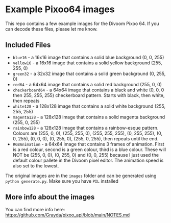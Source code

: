 # Example Pixoo64 images

This repo contains a few example images for the Divoom Pixoo 64. If you can decode these files, please let me know.

## Included Files

* `blue16` - a 16x16 image that contains a solid blue background (0, 0, 255)
* `yellow16` - a 16x16 image that contains a solid yellow background (255, 255, 0)
* `green32` - a 32x32 image that contains a solid green background (0, 255, 0)
* `red64` - a 64x64 image that contains a solid red background (255, 0, 0)
* `checkerboard64` - a 64x64 image that contains a black and white (0, 0, 0 then 255, 255, 255) checkerboard pattern. Starts with black, then white, then repeats
* `white128` - a 128x128 image that contains a solid white background (255, 255, 255)
* `magenta128` - a 128x128 image that contains a solid magenta background (255, 0, 255)
* `rainbow128` - a 128x128 image that contains a rainbow-esque pattern. Colours are (255, 0, 0), (255, 255, 0), (255, 255, 255), (0, 255, 255), (0, 0, 255), (0, 0, 0), (0, 255, 0), (255, 0, 255), then repeats until the end. 
* `RGBAnimation` - a 64x64 image that contains 3 frames of animation. First is a red colour, second is a green colour, third is a blue colour. These will NOT be (255, 0, 0), (0, 255, 0) and (0, 0, 255) because I just used the default colour pallete in the Divoom pixel editor. The animation speed is also set to the lowest.

The original images are in the `images` folder and can be generated using `python generate.py`. Make sure you have `PIL` installed

## More info about the images

You can find more info here: https://github.com/Grayda/pixoo_api/blob/main/NOTES.md 
